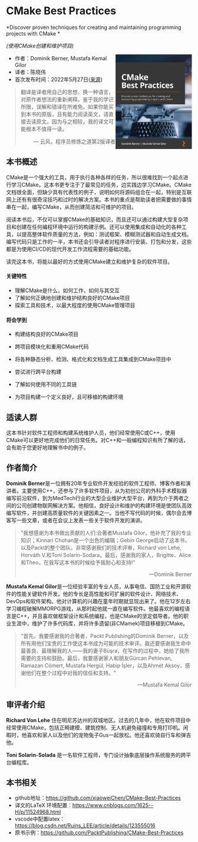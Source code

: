 # CMake Best Practices

*Discover proven techniques for creating and maintaining programming projects with CMake *

*(使用CMake创建和维护项目)*

<a><img src="cover.jpg" height="256px" align="right"></a>

* 作者：Dominik Berner, Mustafa Kemal Gilor  
* 译者：陈晓伟
* 首次发布时间：2022年5月27日([来源](https://www.amazon.com/dp/1803239727))

> 翻译是译者用自己的思想，换一种语言，对原作者想法的重新阐释。鉴于我的学识所限，误解和错译在所难免。如果你能买到本书的原版，且有能力阅读英文，请直接去读原文。因为与之相较，我的译文可能根本不值得一读。
>
> <p align="right"> — 云风，程序员修炼之道第2版译者</p>

## 本书概述

CMake是一个强大的工具，用于执行各种各样的任务，所以很难找到一个起点进行学习CMake。这本书更专注于了最常见的任务，边实践边学习CMake。CMake文档很全面，但缺少具有代表性的例子，说明如何将源码组合在一起，特别是互联网上还有有很奇淫技巧和过时的解决方案。本书的重点是帮助读者把需要做的事情串在一起，编写CMake，从而创建简洁和可维护的项目。

阅读本书后，不仅可以掌握CMake的基础知识，而且还可以通过构建大型复杂项目和创建在任何编程环境中运行的构建示例。还可以使用集成和自动化的各种工具，以提高整体软件质量的方法，例如：测试框架、模糊测试器和自动生成文档。编写代码只是工作的一半，本书还会引导读者对程序进行安装、打包和分发，这些都是为使用CI/CD的现代开发工作流程需要的基础功能。

读完这本书，将能以最好的方式使用CMake建立和维护复杂的软件项目。

#### 关键特性

- 理解CMake是什么，如何工作，如何与其交互
- 了解如何正确地创建和维护结构良好的CMake项目
- 探索工具和技术，以最大程度的使用CMake管理项目

#### 将会学到

- 构建结构良好的CMake项目

- 跨项目模块化和重用CMake代码

- 将各种静态分析、检测、格式化和文档生成工具集成到CMake项目中

- 尝试进行跨平台构建

- 了解如何使用不同的工具链

- 为项目构建一个定义良好，且可移植的构建环境

  

## 适读人群

这本书针对软件工程师和构建系统维护人员，他们经常使用C或C++，使用CMake可以更好地完成他们的日常任务。对C++和一般编程知识有所了解的话，会有助于您更好地理解书中的例子。

## 作者简介

**Dominik Berner**是一位拥有20年专业软件开发经验的软件工程师、博客作者和演讲者。主要使用C++，还参与了许多软件项目，从为初创公司的外科手术模拟器编写前沿软件，到为MedTech行业的大型企业维护大型平台，再到为介于两者之间的公司创建物联网解决方案。他相信，良好设计和维护的构建环境是使团队高效编写软件，并创建高质量软件的关键因素之一。当他不写代码的时候，偶尔会去博客写一些文章，或者在会议上发表一些关于软件开发的演讲。

> "我想感谢为本书做出贡献的人们:合著者Mustafa Gilor，他补充了我的专业知识；Kinnari Chohan是一个出色的编辑；Gebin George启动了这本书，以及Packt的整个团队。非常感谢我们的技术评审，Richard von Lehe, Horváth V.和Toni Solarin-Sodara。最后，感谢我的家人，Brigitte、Alice和Theo，在我写这本书的时候给予我耐心和支持!"  
>
> <p align="right"> —Dominik Berner</p>

**Mustafa Kemal Gilor**是一位经验丰富的专业人员，从事电信、国防工业和开源软件的性能关键软件开发。他的专长是高性能和可扩展的软件设计、网络技术、DevOps和软件架构。他对计算机的兴趣在童年时期就显现出来了。他在12岁左右学习编程破解MMORPG游戏，从那时起他就一直在编写软件。他最喜欢的编程语言是C++，并且喜欢做框架设计和系统编程，也是CMake的坚定倡导者。他的职业生涯中，维护了许多代码库，并将许多遗留(非CMamek)项目移植到CMake。

> "首先，我要感谢我的合著者，Packt Publishing的Dominik Berner，以及所有用他们宝贵的工作使这本书成为可能的技术审评。我还要感谢我生命中最善良、最理解我的人——我的妻子Büşra，在写作的过程中，她给了我所需要的支持和鼓励。最后，我要感谢家人和朋友Gürcan Pehlevan, Ramazan Cömert, Mustafa Hergül, Habip İşler，以及Ahmet Aksoy，感谢他们在整个过程中对我的信任和支持。"  
>
> <p align="right"> —Mustafa Kemal Gilor </p>



## 审评者介绍

**Richard Von Lehe** 住在明尼苏达州的双城地区。过去的几年中，他在软件项目中经常使用CMake，包括正畸建模、建筑控制、无人机避免碰撞和专用打印机。闲暇时，他喜欢和家人以及他们的宠物兔子Gus一起放松。他还喜欢骑自行车和弹吉他。

**Toni Solarin-Solada** 是一名软件工程师，专门设计抽象底层操作系统服务的跨平台编程库。

## 本书相关

* github地址：https://github.com/xiaoweiChen/CMake-Best-Practices
* 译文的LaTeX 环境配置：https://www.cnblogs.com/1625--H/p/11524968.html 
* vscode中配置latex：https://blog.csdn.net/Ruins_LEE/article/details/123555016
* 原书示例：https://github.com/PacktPublishing/CMake-Best-Practices

